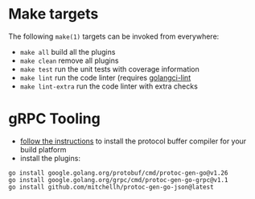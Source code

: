 # Make targets

The following `make(1)` targets can be invoked from everywhere:

* `make all` build all the plugins
* `make clean` remove all plugins
* `make test` run the unit tests with coverage information
* `make lint` run the code linter (requires [golangci-lint](https://golangci-lint.run/usage/install/)
* `make lint-extra` run the code linter with extra checks

# gRPC Tooling

* [follow the instructions](https://grpc.io/docs/protoc-installation/) to install the protocol buffer compiler for your build platform
* install the plugins:
```
go install google.golang.org/protobuf/cmd/protoc-gen-go@v1.26
go install google.golang.org/grpc/cmd/protoc-gen-go-grpc@v1.1
go install github.com/mitchellh/protoc-gen-go-json@latest
```
